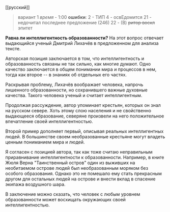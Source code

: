 [[русский]]

>вариант 1 
>*время* - 1:00
>**ошибки**:
>2 - ТИП
>4 - освЕдомится
>21 - недочитал последнее предложение (246)
>22 - (В) ~~ритор воскл~~ эпитет

**Равна ли интеллигентность образованности?** На этот вопрос отвечает выдающийся ученый Дмитрий Лихачёв в предложенном для анализа тексте.

Авторская позиция заключается в том, что интеллигентность и образованность связаны не так сильно, как многие думают. Одно качество заключается в общем понимании мира и процессов в нем, тогда как второе -- в знаниях об отдельных его частях.

Раскрывая проблему, Лихачёв воображает человека, напрочь лишенного образованности, но сохранившего важные духовные качества. Такого человека ученый и считает интеллигентным. 

Продолжая рассуждение, автор упоминает крестьян, которых он знал на русском севере. Хоть этому слою населения и не свойственно выдающееся образование, северяне произвели на него положительное впечатление своей интеллигентностью. 

Второй пример дополняет первый, описывая реальных интеллигентных людей. В большинстве своем необразованные крестьяне могут владеть ценным пониманием мира и людей.

Я согласен с позицией автора, так как тоже считаю неправильным приравнивание
интеллигентности к образованности. Например, в книге Жюля Верна "Таинственный остров" один из выживших на необитаемом острове людей был необразованным моряком без особого образования. Однако это не помешало ему стать прекрасным другом для остальных людей на острове и внести вклад в спасение экипажа воздушного шара.

В заключение можно сказать, что человек с любым уровнем образованности может восхищать окружающих своей интеллигентностью.